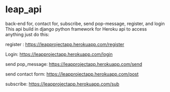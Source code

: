 # leap_api
back-end for, contact for, subscribe, send pop-message, register, and login
 This api build in django python framework
 for Heroku api to access anything just do this:
 
register :    https://leapprojectapp.herokuapp.com/register

Login: https://leapprojectapp.herokuapp.com/login

send pop_message: https://leapprojectapp.herokuapp.com/send

send contact form: https://leapprojectapp.herokuapp.com/post

subscribe: https://leapprojectapp.herokuapp.com/sub
